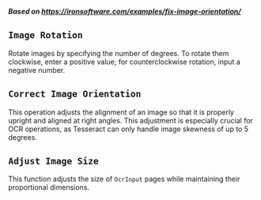 ***Based on <https://ironsoftware.com/examples/fix-image-orientation/>***

## `Image Rotation`

Rotate images by specifying the number of degrees. To rotate them clockwise, enter a positive value; for counterclockwise rotation, input a negative number.

## `Correct Image Orientation`

This operation adjusts the alignment of an image so that it is properly upright and aligned at right angles. This adjustment is especially crucial for OCR operations, as Tesseract can only handle image skewness of up to 5 degrees.

## `Adjust Image Size`

This function adjusts the size of `OcrInput` pages while maintaining their proportional dimensions.